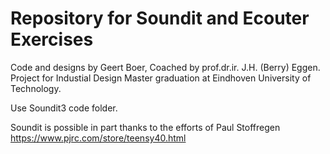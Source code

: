 # Repository for Soundit and Ecouter Exercises
 
Code and designs by Geert Boer, Coached by prof.dr.ir. J.H. (Berry) Eggen.
Project for Industial Design Master graduation at Eindhoven University of Technology. 

Use Soundit3 code folder.


Soundit is possible in part thanks to the efforts of Paul Stoffregen https://www.pjrc.com/store/teensy40.html
